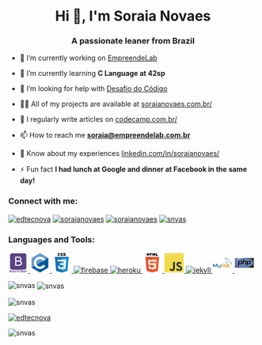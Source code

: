 <h1 align="center">Hi 👋, I'm Soraia Novaes</h1>
<h3 align="center">A passionate leaner from Brazil</h3>

- 🔭 I’m currently working on [EmpreendeLab](empreendelab.com.br)

- 🌱 I’m currently learning **C Language at 42sp**

- 🤝 I’m looking for help with [Desafio do Código](desafiodocodigo.com.br)

- 👨‍💻 All of my projects are available at [soraianovaes.com.br/](http://soraianovaes.com.br/)

- 📝 I regularly write articles on [codecamp.com.br/](https://codecamp.com.br/)

- 📫 How to reach me **soraia@empreendelab.com.br**

- 📄 Know about my experiences [linkedin.com/in/soraianovaes/](https://www.linkedin.com/in/soraianovaes/)

- ⚡ Fun fact **I had lunch at Google and dinner at Facebook in the same day!**

<h3 align="left">Connect with me:</h3>
<p align="left">
<a href="https://twitter.com/edtecnova" target="blank"><img align="center" src="https://raw.githubusercontent.com/rahuldkjain/github-profile-readme-generator/master/src/images/icons/Social/twitter.svg" alt="edtecnova" height="30" width="40" /></a>
<a href="https://linkedin.com/in/soraianovaes" target="blank"><img align="center" src="https://raw.githubusercontent.com/rahuldkjain/github-profile-readme-generator/master/src/images/icons/Social/linked-in-alt.svg" alt="soraianovaes" height="30" width="40" /></a>
<a href="https://fb.com/soraianovaes" target="blank"><img align="center" src="https://raw.githubusercontent.com/rahuldkjain/github-profile-readme-generator/master/src/images/icons/Social/facebook.svg" alt="soraianovaes" height="30" width="40" /></a>
<a href="https://instagram.com/snvas" target="blank"><img align="center" src="https://raw.githubusercontent.com/rahuldkjain/github-profile-readme-generator/master/src/images/icons/Social/instagram.svg" alt="snvas" height="30" width="40" /></a>
</p>

<h3 align="left">Languages and Tools:</h3>
<p align="left"> <a href="https://getbootstrap.com" target="_blank"> <img src="https://raw.githubusercontent.com/devicons/devicon/master/icons/bootstrap/bootstrap-plain-wordmark.svg" alt="bootstrap" width="40" height="40"/> </a> <a href="https://www.cprogramming.com/" target="_blank"> <img src="https://raw.githubusercontent.com/devicons/devicon/master/icons/c/c-original.svg" alt="c" width="40" height="40"/> </a> <a href="https://www.w3schools.com/css/" target="_blank"> <img src="https://raw.githubusercontent.com/devicons/devicon/master/icons/css3/css3-original-wordmark.svg" alt="css3" width="40" height="40"/> </a> <a href="https://firebase.google.com/" target="_blank"> <img src="https://www.vectorlogo.zone/logos/firebase/firebase-icon.svg" alt="firebase" width="40" height="40"/> </a> <a href="https://heroku.com" target="_blank"> <img src="https://www.vectorlogo.zone/logos/heroku/heroku-icon.svg" alt="heroku" width="40" height="40"/> </a> <a href="https://www.w3.org/html/" target="_blank"> <img src="https://raw.githubusercontent.com/devicons/devicon/master/icons/html5/html5-original-wordmark.svg" alt="html5" width="40" height="40"/> </a> <a href="https://developer.mozilla.org/en-US/docs/Web/JavaScript" target="_blank"> <img src="https://raw.githubusercontent.com/devicons/devicon/master/icons/javascript/javascript-original.svg" alt="javascript" width="40" height="40"/> </a> <a href="https://jekyllrb.com/" target="_blank"> <img src="https://www.vectorlogo.zone/logos/jekyllrb/jekyllrb-icon.svg" alt="jekyll" width="40" height="40"/> </a> <a href="https://www.mysql.com/" target="_blank"> <img src="https://raw.githubusercontent.com/devicons/devicon/master/icons/mysql/mysql-original-wordmark.svg" alt="mysql" width="40" height="40"/> </a> <a href="https://www.php.net" target="_blank"> <img src="https://raw.githubusercontent.com/devicons/devicon/master/icons/php/php-original.svg" alt="php" width="40" height="40"/> </a> </p>

<p><img align="left" src="https://github-readme-stats.vercel.app/api/top-langs?username=snvas&show_icons=true&locale=en&layout=compact" alt="snvas" /></p>

<p>&nbsp;<img align="center" src="https://github-readme-stats.vercel.app/api?username=snvas&show_icons=true&locale=en" alt="snvas" /></p>

<p><img align="center" src="https://github-readme-streak-stats.herokuapp.com/?user=snvas&" alt="snvas" /></p>

<p align="left"> <a href="https://twitter.com/edtecnova" target="blank"><img src="https://img.shields.io/twitter/follow/edtecnova?logo=twitter&style=for-the-badge" alt="edtecnova" /></a> </p>

<p align="left"> <img src="https://komarev.com/ghpvc/?username=snvas&label=Profile%20views&color=0e75b6&style=flat" alt="snvas" /> </p>

